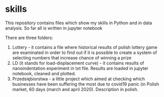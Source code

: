 # skills
This repository contains files which show my skills in Python and in data analysis. So far all is written in jupyter notebook

There are three folders:
1. Lottery - it contains a file where historical results of polish lottery game are examinated in order to find out if it is possible to create a system of selecting numbers that increase chance of winning a prize
2. LD (it stands for load-displacement curve) - it contains results of nanoindentation experiment in txt file. Results are loaded in jupyter notebook, cleaned and plotted.
3. Przedsiębiorstwa - a little project which aimed at checking which businesses have been suffering the most due to covid19 panic (in Polish market, 60 days (march and april 2020). Description in polish.
